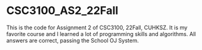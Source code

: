 # CSC3100_AS2_22Fall
This is the code for Assignment 2 of CSC3100, 22Fall, CUHKSZ. It is my favorite course and I learned a lot of programming skills and algorithms. All answers are correct, passing the School OJ System.
